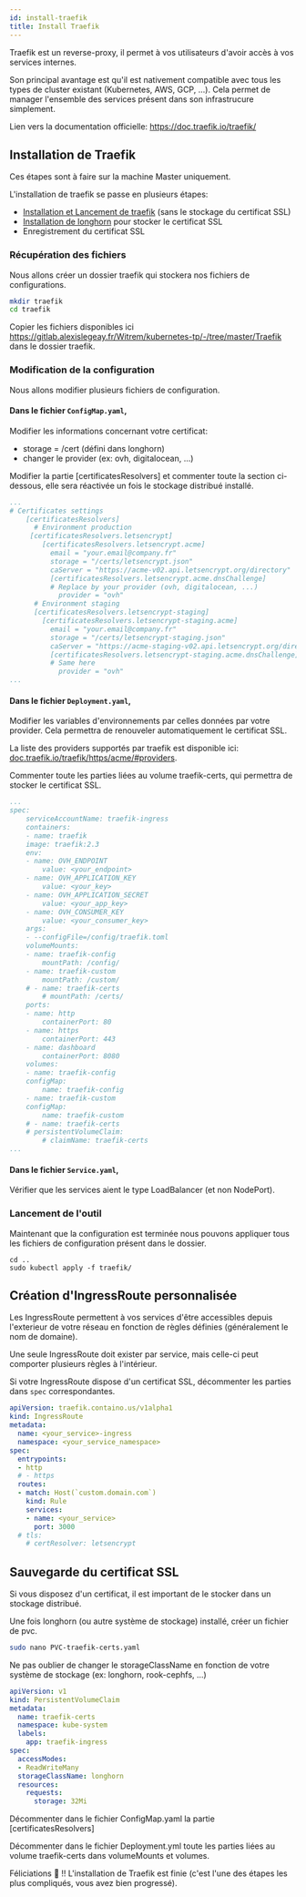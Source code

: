 ```yaml
---
id: install-traefik
title: Install Traefik
---
```


Traefik est un reverse-proxy, il permet à vos utilisateurs d'avoir accès à vos services internes.

Son principal avantage est qu'il est nativement compatible avec tous les types de cluster existant (Kubernetes, AWS, GCP, ...).
Cela permet de manager l'ensemble des services présent dans son infrastrucure simplement.

Lien vers la documentation officielle: https://doc.traefik.io/traefik/

## Installation de Traefik

Ces étapes sont à faire sur la machine Master uniquement.

L'installation de traefik se passe en plusieurs étapes:
* [Installation et Lancement de traefik](#modification-de-la-configuration) (sans le stockage du certificat SSL)
* [Installation de longhorn](install-longhorn.md) pour stocker le certificat SSL
* Enregistrement du certificat SSL

### Récupération des fichiers

Nous allons créer un dossier traefik qui stockera nos fichiers de configurations.

```bash
mkdir traefik
cd traefik
```

Copier les fichiers disponibles ici https://gitlab.alexislegeay.fr/Witrem/kubernetes-tp/-/tree/master/Traefik dans le dossier traefik.

### Modification de la configuration

Nous allons modifier plusieurs fichiers de configuration.

#### Dans le fichier <code>ConfigMap.yaml</code>,

Modifier les informations concernant votre certificat:
* storage = /cert (défini dans longhorn)
* changer le provider (ex: ovh, digitalocean, ...)

Modifier la partie [certificatesResolvers] et commenter toute la section ci-dessous, elle sera réactivée un fois le stockage distribué installé.

```yaml
...
# Certificates settings
    [certificatesResolvers]
      # Environment production
     [certificatesResolvers.letsencrypt]
        [certificatesResolvers.letsencrypt.acme]
          email = "your.email@company.fr"
          storage = "/certs/letsencrypt.json"
          caServer = "https://acme-v02.api.letsencrypt.org/directory"
          [certificatesResolvers.letsencrypt.acme.dnsChallenge]
          # Replace by your provider (ovh, digitalocean, ...)
            provider = "ovh"
      # Environment staging
      [certificatesResolvers.letsencrypt-staging]
        [certificatesResolvers.letsencrypt-staging.acme]
          email = "your.email@company.fr"
          storage = "/certs/letsencrypt-staging.json"
          caServer = "https://acme-staging-v02.api.letsencrypt.org/directory"
          [certificatesResolvers.letsencrypt-staging.acme.dnsChallenge]
          # Same here
            provider = "ovh"
...
```

#### Dans le fichier <code>Deployment.yaml</code>,

Modifier les variables d'environnements par celles données par votre provider. Cela permettra de renouveler automatiquement le certificat SSL.

La liste des providers supportés par traefik est disponible ici: [doc.traefik.io/traefik/https/acme/#providers](https://doc.traefik.io/traefik/https/acme/#providers).

Commenter toute les parties liées au volume traefik-certs, qui permettra de stocker le certificat SSL.

```yaml
...
spec:
    serviceAccountName: traefik-ingress
    containers:
    - name: traefik
    image: traefik:2.3
    env:
    - name: OVH_ENDPOINT
        value: <your_endpoint>
    - name: OVH_APPLICATION_KEY
        value: <your_key>
    - name: OVH_APPLICATION_SECRET
        value: <your_app_key>
    - name: OVH_CONSUMER_KEY
        value: <your_consumer_key>
    args:
    - --configFile=/config/traefik.toml
    volumeMounts:
    - name: traefik-config
        mountPath: /config/
    - name: traefik-custom
        mountPath: /custom/
    # - name: traefik-certs
        # mountPath: /certs/
    ports:
    - name: http
        containerPort: 80
    - name: https
        containerPort: 443
    - name: dashboard
        containerPort: 8080
    volumes:
    - name: traefik-config
    configMap:
        name: traefik-config
    - name: traefik-custom
    configMap:
        name: traefik-custom
    # - name: traefik-certs
    # persistentVolumeClaim:
        # claimName: traefik-certs
...
```

#### Dans le fichier <code>Service.yaml</code>,

Vérifier que les services aient le type LoadBalancer (et non NodePort).

### Lancement de l'outil

Maintenant que la configuration est terminée nous pouvons appliquer tous les fichiers de configuration présent dans le dossier.
```
cd ..
sudo kubectl apply -f traefik/
```

## Création d'IngressRoute personnalisée

Les IngressRoute permettent à vos services d'être accessibles depuis l'exterieur de votre réseau en fonction de règles définies (généralement le nom de domaine).

Une seule IngressRoute doit exister par service, mais celle-ci peut comporter plusieurs règles à l'intérieur.

Si votre IngressRoute dispose d'un certificat SSL, décommenter les parties dans <code>spec</code> correspondantes.

```yaml
apiVersion: traefik.containo.us/v1alpha1
kind: IngressRoute
metadata:
  name: <your_service>-ingress
  namespace: <your_service_namespace>
spec:
  entrypoints:
  - http
  # - https
  routes:
  - match: Host(`custom.domain.com`)
    kind: Rule
    services:
    - name: <your_service>
      port: 3000
  # tls:
    # certResolver: letsencrypt
```

## Sauvegarde du certificat SSL

Si vous disposez d'un certificat, il est important de le stocker dans un stockage distribué.

Une fois longhorn (ou autre système de stockage) installé, créer un fichier de pvc.

```bash
sudo nano PVC-traefik-certs.yaml
```

Ne pas oublier de changer le storageClassName en fonction de votre système de stockage (ex: longhorn, rook-cephfs, ...)
```yaml
apiVersion: v1
kind: PersistentVolumeClaim
metadata:
  name: traefik-certs
  namespace: kube-system
  labels:
    app: traefik-ingress
spec:
  accessModes:
  - ReadWriteMany
  storageClassName: longhorn
  resources:
    requests:
      storage: 32Mi
```

Décommenter dans le fichier ConfigMap.yaml la partie [certificatesResolvers]

Décommenter dans le fichier Deployment.yml toute les parties liées au volume traefik-certs dans volumeMounts et volumes.

Féliciations :tada: !! L'installation de Traefik est finie (c'est l'une des étapes les plus compliqués, vous avez bien progressé).